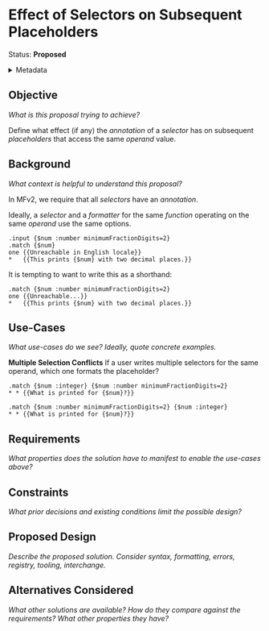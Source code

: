 # Effect of Selectors on Subsequent Placeholders

Status: **Proposed**

<details>
	<summary>Metadata</summary>
	<dl>
		<dt>Contributors</dt>
		<dd>@aphillips</dd>
		<dt>First proposed</dt>
		<dd>2024-03-27</dd>
		<dt>Pull Requests</dt>
		<dd>#000</dd>
	</dl>
</details>

## Objective

_What is this proposal trying to achieve?_

Define what effect (if any) the _annotation_ of a _selector_ has on subsequent _placeholders_
that access the same _operand_ value.

## Background

_What context is helpful to understand this proposal?_

In MFv2, we require that all _selectors_ have an _annotation_.

Ideally, a _selector_ and a _formatter_ for the same _function_ operating on the same _operand_ 
use the same options.

```
.input {$num :number minimumFractionDigits=2}
.match {$num}
one {{Unreachable in English locale}}
*   {{This prints {$num} with two decimal places.}}
```

It is tempting to want to write this as a shorthand:

```
.match {$num :number minimumFractionDigits=2}
one {{Unreachable...}}
*   {{This prints {$num} with two decimal places.}}
```

## Use-Cases

_What use-cases do we see? Ideally, quote concrete examples._

**Multiple Selection Conflicts**
If a user writes multiple selectors for the same operand, which one formats the placeholder?

```
.match {$num :integer} {$num :number minimumFractionDigits=2}
* * {{What is printed for {$num}?}}

.match {$num :number minimumFractionDigits=2} {$num :integer}
* * {{What is printed for {$num}?}}
```

## Requirements

_What properties does the solution have to manifest to enable the use-cases above?_

## Constraints

_What prior decisions and existing conditions limit the possible design?_

## Proposed Design

_Describe the proposed solution. Consider syntax, formatting, errors, registry, tooling, interchange._

## Alternatives Considered

_What other solutions are available?_
_How do they compare against the requirements?_
_What other properties they have?_
